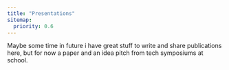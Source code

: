 ```yaml
---
title: "Presentations"
sitemap:
  priority: 0.6
---
```


Maybe some time in future i have great stuff to write and share publications here, but for now a paper and an idea pitch from tech symposiums at school.
